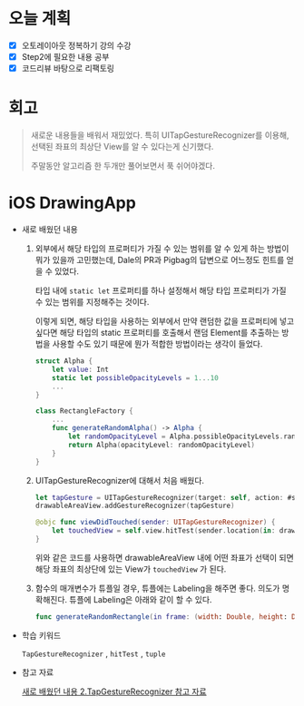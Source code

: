 # 오늘 계획

- [x] 오토레이아웃 정복하기 강의 수강
- [x] Step2에 필요한 내용 공부
- [x] 코드리뷰 바탕으로 리팩토링

# 회고

> 새로운 내용들을 배워서 재밌었다. 특히 UITapGestureRecognizer를 이용해, 선택된 좌표의 최상단 View를 알 수 있다는게 신기했다.
>
> 주말동안 알고리즘 한 두개만 풀어보면서 푹 쉬어야겠다.

# iOS DrawingApp

- 새로 배웠던 내용

	1. 외부에서 해당 타입의 프로퍼티가 가질 수 있는 범위를 알 수 있게 하는 방법이 뭐가 있을까 고민했는데, Dale의 PR과 Pigbag의 답변으로 어느정도 힌트를 얻을 수 있었다.

		타입 내에 `static let` 프로퍼티를 하나 설정해서 해당 타입 프로퍼티가 가질 수 있는 범위를 지정해주는 것이다.

		이렇게 되면, 해당 타입을 사용하는 외부에서 만약 랜덤한 값을 프로퍼티에 넣고 싶다면 해당 타입의 static 프로퍼티를 호출해서 랜덤 Element를 추출하는 방법을 사용할 수도 있기 때문에 뭔가 적합한 방법이라는 생각이 들었다.

		```swift
		struct Alpha {
		    let value: Int
		    static let possibleOpacityLevels = 1...10
		    ...
		}
		
		class RectangleFactory {
		    ...
		    func generateRandomAlpha() -> Alpha {
		        let randomOpacityLevel = Alpha.possibleOpacityLevels.randomElement() ?? 10
		        return Alpha(opacityLevel: randomOpacityLevel)
		    }
		}
		```

	2. UITapGestureRecognizer에 대해서 처음 배웠다.

		```swift
		let tapGesture = UITapGestureRecognizer(target: self, action: #selector(viewDidTouched(sender:)))
		drawableAreaView.addGestureRecognizer(tapGesture)
		
		@objc func viewDidTouched(sender: UITapGestureRecognizer) {
		    let touchedView = self.view.hitTest(sender.location(in: drawableAreaView), with: nil)
		}
		```

		위와 같은 코드를 사용하면 drawableAreaView 내에 어떤 좌표가 선택이 되면 해당 좌표의 최상단에 있는 View가 `touchedView` 가 된다.

	3. 함수의 매개변수가 튜플일 경우, 튜플에는 Labeling을 해주면 좋다. 의도가 명확해진다. 튜플에 Labeling은 아래와 같이 할 수 있다.

		```swift
		func generateRandomRectangle(in frame: (width: Double, height: Double))
		```

		

-  학습 키워드

	`TapGestureRecognizer` , `hitTest` , `tuple`

- 참고 자료

	[새로 배웠던 내용 2.TapGestureRecognizer 참고 자료](https://jeonyeohun.tistory.com/218)

	
